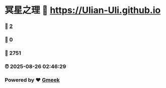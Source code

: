 # 冥星之理 :link: https://Ulian-Uli.github.io 
### :page_facing_up: [2](https://Ulian-Uli.github.io/tag.html) 
### :speech_balloon: 0 
### :hibiscus: 2751 
### :alarm_clock: 2025-08-26 02:46:29 
### Powered by :heart: [Gmeek](https://github.com/Meekdai/Gmeek)
